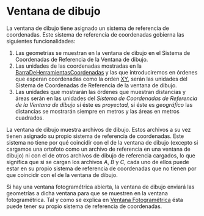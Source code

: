 # Ventana de dibujo

La ventana de dibujo tiene asignado un sistema de referencia de coordenadas. Este sistema de referencia de coordenadas gobierna las siguientes funcionalidades:

1. Las geometrías se muestran en la ventana de dibujo en el Sistema de Coordenadas de Referencia de la Ventana de dibujo.
2. Las unidades de las coordenadas mostradas en la [BarraDeHerramientasCoordenadas](/digi3d-net/sistemas-referencia-coordenadas/implementacion-src-modulos-digi3d/ventana-dibujo/BarraDeHerramientasCoordenadas.md) y las que introduciremos en órdenes que esperan coordenadas como la orden [XY](/digi3d-net/referencia/ventana-de-dibujo/ordenes/x/xy.md), serán las unidades del Sistema de Coordenadas de Referencia de la ventana de dibujo.
3. Las unidades que mostrarán las órdenes que muestran distancias y áreas serán en las unidades del _Sistema de Coordenadas de Referencia de la Ventana de dibujo_ si éste es _proyectad,_ si éste es _geográfico_ las distancias se mostrarán siempre en metros y las áreas en metros cuadrados.

La ventana de dibujo muestra archivos de dibujo. Estos archivos a su vez tienen asignado su propio sistema de referencia de coordenadas. Este sistema no tiene por qué coincidir con el de la ventana de dibujo \(excepto si cargamos una ortofoto como un archivo de referencia en una ventana de dibujo\) ni con el de otros archivos de dibujo de referencia cargados, lo que significa que si se cargan los archivos _A_, _B_ y _C_, cada uno de ellos puede estar en su propio sistema de referencia de coordenadas que no tienen por que coincidir con el de la ventana de dibujo.

Si hay una ventana fotogramétrica abierta, la ventana de dibujo enviará las geometrías a dicha ventana para que se muestren en la ventana fotogramétrica. Tal y como se explica en [Ventana Fotogramétrica](/digi3d-net/sistemas-referencia-coordenadas/implementacion-src-modulos-digi3d/ventana-fotogrametrica/) ésta puede tener su propio sistema de referencia de coordenadas.

